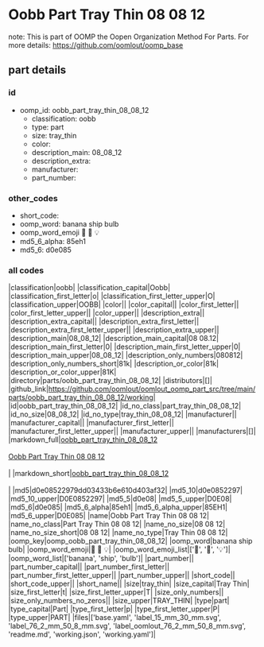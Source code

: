 # Oobb Part Tray Thin 08 08 12  

note: This is part of OOMP the Oopen Organization Method For Parts. For more details: https://github.com/oomlout/oomp_base

##  part details





### id
* oomp_id: oobb_part_tray_thin_08_08_12
  * classification: oobb
  * type: part
  * size: tray_thin
  * color: 
  * description_main: 08_08_12
  * description_extra: 
  * manufacturer: 
  * part_number: 

### other_codes
* short_code: 
* oomp_word: banana ship bulb
* oomp_word_emoji :banana: :ship: :bulb:
* md5_6_alpha: 85eh1
* md5_6: d0e085

### all codes 
|classification|oobb|
|classification_capital|Oobb|
|classification_first_letter|o|
|classification_first_letter_upper|O|
|classification_upper|OOBB|
|color||
|color_capital||
|color_first_letter||
|color_first_letter_upper||
|color_upper||
|description_extra||
|description_extra_capital||
|description_extra_first_letter||
|description_extra_first_letter_upper||
|description_extra_upper||
|description_main|08_08_12|
|description_main_capital|08 08.12|
|description_main_first_letter|0|
|description_main_first_letter_upper|0|
|description_main_upper|08_08_12|
|description_only_numbers|080812|
|description_only_numbers_short|81k|
|description_or_color|81k|
|description_or_color_upper|81K|
|directory|parts/oobb_part_tray_thin_08_08_12|
|distributors|[]|
|github_link|https://github.com/oomlout/oomlout_oomp_part_src/tree/main/parts/oobb_part_tray_thin_08_08_12/working|
|id|oobb_part_tray_thin_08_08_12|
|id_no_class|part_tray_thin_08_08_12|
|id_no_size|08_08_12|
|id_no_type|tray_thin_08_08_12|
|manufacturer||
|manufacturer_capital||
|manufacturer_first_letter||
|manufacturer_first_letter_upper||
|manufacturer_upper||
|manufacturers|[]|
|markdown_full|[oobb_part_tray_thin_08_08_12](https://github.com/oomlout/oomlout_oomp_part_src/tree/main/parts/oobb_part_tray_thin_08_08_12/working)<br>[](https://github.com/oomlout/oomlout_oomp_part_src/tree/main/parts/oobb_part_tray_thin_08_08_12/working)<br>[Oobb Part Tray Thin 08 08 12](https://github.com/oomlout/oomlout_oomp_part_src/tree/main/parts/oobb_part_tray_thin_08_08_12/working)<br><br>|
|markdown_short|[oobb_part_tray_thin_08_08_12](https://github.com/oomlout/oomlout_oomp_part_src/tree/main/parts/oobb_part_tray_thin_08_08_12/working)<br><br>|
|md5|d0e08522979dd03433b6e610d403af32|
|md5_10|d0e0852297|
|md5_10_upper|D0E0852297|
|md5_5|d0e08|
|md5_5_upper|D0E08|
|md5_6|d0e085|
|md5_6_alpha|85eh1|
|md5_6_alpha_upper|85EH1|
|md5_6_upper|D0E085|
|name|Oobb Part Tray Thin 08 08 12|
|name_no_class|Part Tray Thin 08 08 12|
|name_no_size|08 08 12|
|name_no_size_short|08 08 12|
|name_no_type|Tray Thin 08 08 12|
|oomp_key|oomp_oobb_part_tray_thin_08_08_12|
|oomp_word|banana ship bulb|
|oomp_word_emoji|:banana: :ship: :bulb:|
|oomp_word_emoji_list|[':banana:', ':ship:', ':bulb:']|
|oomp_word_list|['banana', 'ship', 'bulb']|
|part_number||
|part_number_capital||
|part_number_first_letter||
|part_number_first_letter_upper||
|part_number_upper||
|short_code||
|short_code_upper||
|short_name||
|size|tray_thin|
|size_capital|Tray Thin|
|size_first_letter|t|
|size_first_letter_upper|T|
|size_only_numbers||
|size_only_numbers_no_zeros||
|size_upper|TRAY_THIN|
|type|part|
|type_capital|Part|
|type_first_letter|p|
|type_first_letter_upper|P|
|type_upper|PART|
|files|['base.yaml', 'label_15_mm_30_mm.svg', 'label_76_2_mm_50_8_mm.svg', 'label_oomlout_76_2_mm_50_8_mm.svg', 'readme.md', 'working.json', 'working.yaml']|
